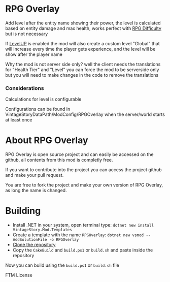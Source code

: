 # RPG Overlay
Add level after the entity name showing their power, the level is calculated based on entity damage and max health, works perfect with [RPG Difficulty](https://mods.vintagestory.at/rpgdifficulty) but is not necessary

If [LevelUP](https://mods.vintagestory.at/levelup) is enabled the mod will also create a custom level "Global" that will increase every time the player gets experience, and the level will be show after the player name

Why the mod is not server side only? well the client needs the translations for "Health Tier" and "Level" you can force the mod to be serverside only but you will need to make changes in the code to remove the translations

### Considerations
Calculations for level is configurable

Configurations can be found in VintageStoryDataPath/ModConfig/RPGOverlay when the server/world starts at least once

# About RPG Overlay
RPG Overlay is open source project and can easily be accessed on the github, all contents from this mod is completly free.

If you want to contribute into the project you can access the project github and make your pull request.

You are free to fork the project and make your own version of RPG Overlay, as long the name is changed.

# Building
- Install .NET in your system, open terminal type: ``dotnet new install VintageStory.Mod.Templates``
- Create a template with the name ``RPGOverlay``: ``dotnet new vsmod --AddSolutionFile -o RPGOverlay``
- [Clone the repository](https://github.com/LeandroTheDev/rpg_overlay/archive/refs/heads/main.zip)
- Copy the ``CakeBuild`` and ``build.ps1`` or ``build.sh`` and paste inside the repository

Now you can build using the ``build.ps1`` or ``build.sh`` file

FTM License
